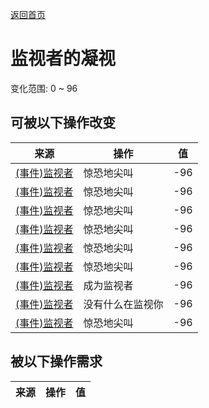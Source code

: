 [返回首页](index.md)  
# 监视者的凝视  
变化范围: 0 ~ 96  
## 可被以下操作改变  
来源  |  操作  |  值  
----  |  ----  |  ----  
[(事件)监视者](Event_WatchedExperience1a.md)  |  惊恐地尖叫  |  -96  
[(事件)监视者](Event_WatchedExperience1b.md)  |  惊恐地尖叫  |  -96  
[(事件)监视者](Event_WatchedExperience1c.md)  |  惊恐地尖叫  |  -96  
[(事件)监视者](Event_WatchedExperience1d.md)  |  惊恐地尖叫  |  -96  
[(事件)监视者](Event_WatchedExperience1e.md)  |  惊恐地尖叫  |  -96  
[(事件)监视者](Event_WatchedExperience1f.md)  |  惊恐地尖叫  |  -96  
[(事件)监视者](Event_WatchedExperience1gGod.md)  |  成为监视者  |  -96  
[(事件)监视者](Event_WatchedExperience1gVoid.md)  |  没有什么在监视你  |  -96  
[(事件)监视者](Event_WatchedExperience1gVoid.md)  |  惊恐地尖叫  |  -96  
## 被以下操作需求  
来源  |  操作  |  值  
----  |  ----  |  ----  
